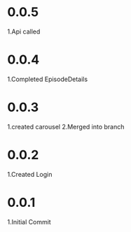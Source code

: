 # 0.0.5

1.Api called

# 0.0.4

1.Completed EpisodeDetails

# 0.0.3

1.created carousel
2.Merged into branch

# 0.0.2

1.Created Login


# 0.0.1

1.Initial Commit